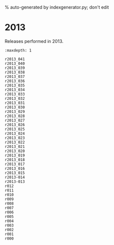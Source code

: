 % auto-generated by indexgenerator.py; don't edit

# 2013

Releases performed in 2013.

```{toctree}
:maxdepth: 1

r2013_041
r2013_040
r2013_039
r2013_038
r2013_037
r2013_036
r2013_035
r2013_034
r2013_033
r2013_032
r2013_031
r2013_030
r2013_029
r2013_028
r2013_027
r2013_026
r2013_025
r2013_024
r2013_023
r2013_022
r2013_021
r2013_020
r2013_019
r2013_018
r2013_017
r2013_016
r2013_015
r2013-014
r2013-013
r012
r011
r010
r009
r008
r007
r006
r005
r004
r003
r002
r001
r000
```
